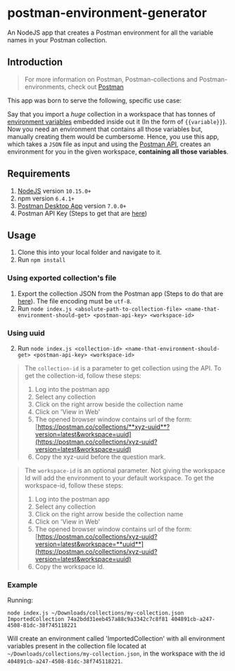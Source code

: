 # postman-environment-generator

An NodeJS app that creates a Postman environment for all the variable names in your Postman collection.

## Introduction

> For more information on Postman, Postman-collections and Postman-environments, check out [Postman](https://www.getpostman.com)

This app was born to serve the following, specific use case:

Say that you import a _huge_ collection in a workspace that has tonnes of [environment variables](https://learning.getpostman.com/docs/postman/environments_and_globals/variables/) embedded inside out it (In the form of `{{variable}}`). Now you need an environment that contains all those variables but, manually creating them would be cumbersome. Hence, you use this app, which takes a `JSON` file as input and using the [Postman API](https://docs.api.getpostman.com/?version=latest), creates an environment for you in the given workspace, **containing all those variables**.

## Requirements

1. [NodeJS](https://nodejs.org/dist/v10.16.0/node-v10.16.0.pkg) version `10.15.0+` 
2. npm version `6.4.1+`
3. [Postman Desktop App](https://www.getpostman.com/downloads/) version `7.0.0+`
4. Postman API Key (Steps to get that are [here](https://learning.getpostman.com/docs/postman/postman_api/intro_api/))

## Usage 

1. Clone this into your local folder and navigate to it.
2. Run `npm install`
### Using exported collection's file
1. Export the collection JSON from the Postman app (Steps to do that are [here](https://learning.getpostman.com/docs/postman/collections/data_formats/#exporting-postman-data)). The file encoding must be `utf-8`. 
2. Run `node index.js <absolute-path-to-collection-file> <name-that-environment-should-get> <postman-api-key> <workspace-id>`
### Using uuid
2. Run `node index.js <collection-id> <name-that-environment-should-get> <postman-api-key> <workspace-id>`

> The `collection-id` is a parameter to get collection using the API. To get the collection-id, follow these steps:
> 1. Log into the postman app
> 2. Select any collection
> 3. Click on the right arrow beside the collection name
> 4. Click on 'View in Web'
> 5. The opened browser window contains url of the form: [https://postman.co/collections/**xyz-uuid**?version=latest&workspace=uuid](https://postman.co/collections/xyz-uuid?version=latest&workspace=uuid)
> 6. Copy the xyz-uuid before the question mark.


> The `workspace-id` is an optional parameter. Not giving the workspace Id will add the environment to your default workspace. To get the workspace-id, follow these steps:
> 1. Log into the postman app
> 2. Select any collection
> 3. Click on the right arrow beside the collection name
> 4. Click on 'View in Web'
> 5. The opened browser window contains url of the form: [https://postman.co/collections/xyz-uuid?version=latest&workspace=**uuid**](https://postman.co/collections/xyz-uuid?version=latest&workspace=uuid)
> 6. Copy the workspace Id.

### Example

Running:
```
node index.js ~/Downloads/collections/my-collection.json ImportedCollection 74a2bdd31eeb457a88c9a3342c7c8f81 404891cb-a247-4508-81dc-38f745118221
```

Will create an environment called 'ImportedCollection' with all environment variables present in the collection file located at `~/Downloads/collections/my-collection.json`, in the workspace with the id `404891cb-a247-4508-81dc-38f745118221`.
